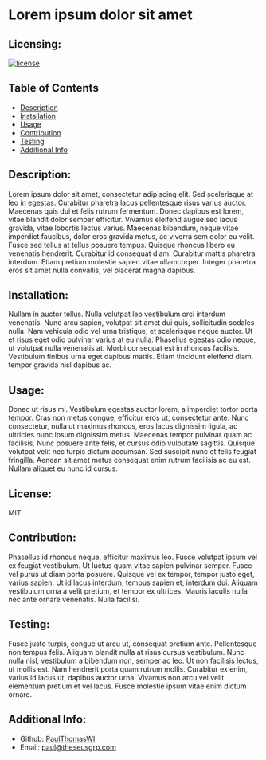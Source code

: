 # Lorem ipsum dolor sit amet

  ## Licensing:
  [![license](https://img.shields.io/badge/license-MIT-blue)](https://shields.io)

  ## Table of Contents 
  - [Description](#description)
  - [Installation](#installation)
  - [Usage](#usage)
  - [Contribution](#contribution)
  - [Testing](#testing)
  - [Additional Info](#additional-info)

  ## Description:
  Lorem ipsum dolor sit amet, consectetur adipiscing elit. Sed scelerisque at leo in egestas. Curabitur pharetra lacus pellentesque risus varius auctor. Maecenas quis dui et felis rutrum fermentum. Donec dapibus est lorem, vitae blandit dolor semper efficitur. Vivamus eleifend augue sed lacus gravida, vitae lobortis lectus varius. Maecenas bibendum, neque vitae imperdiet faucibus, dolor eros gravida metus, ac viverra sem dolor eu velit. Fusce sed tellus at tellus posuere tempus. Quisque rhoncus libero eu venenatis hendrerit. Curabitur id consequat diam. Curabitur mattis pharetra interdum. Etiam pretium molestie sapien vitae ullamcorper. Integer pharetra eros sit amet nulla convallis, vel placerat magna dapibus.

  ## Installation:
  Nullam in auctor tellus. Nulla volutpat leo vestibulum orci interdum venenatis. Nunc arcu sapien, volutpat sit amet dui quis, sollicitudin sodales nulla. Nam vehicula odio vel urna tristique, et scelerisque neque auctor. Ut et risus eget odio pulvinar varius at eu nulla. Phasellus egestas odio neque, ut volutpat nulla venenatis at. Morbi consequat est in rhoncus facilisis. Vestibulum finibus urna eget dapibus mattis. Etiam tincidunt eleifend diam, tempor gravida nisl dapibus ac.

  ## Usage:
  Donec ut risus mi. Vestibulum egestas auctor lorem, a imperdiet tortor porta tempor. Cras non metus congue, efficitur eros ut, consectetur ante. Nunc consectetur, nulla ut maximus rhoncus, eros lacus dignissim ligula, ac ultricies nunc ipsum dignissim metus. Maecenas tempor pulvinar quam ac facilisis. Nunc posuere ante felis, et cursus odio vulputate sagittis. Quisque volutpat velit nec turpis dictum accumsan. Sed suscipit nunc et felis feugiat fringilla. Aenean sit amet metus consequat enim rutrum facilisis ac eu est. Nullam aliquet eu nunc id cursus.

  ## License:
  MIT

  ## Contribution:
  Phasellus id rhoncus neque, efficitur maximus leo. Fusce volutpat ipsum vel ex feugiat vestibulum. Ut luctus quam vitae sapien pulvinar semper. Fusce vel purus ut diam porta posuere. Quisque vel ex tempor, tempor justo eget, varius sapien. Ut id lacus interdum, tempus sapien et, interdum dui. Aliquam vestibulum urna a velit pretium, et tempor ex ultrices. Mauris iaculis nulla nec ante ornare venenatis. Nulla facilisi.

  ## Testing:
  Fusce justo turpis, congue ut arcu ut, consequat pretium ante. Pellentesque non tempus felis. Aliquam blandit nulla at risus cursus vestibulum. Nunc nulla nisl, vestibulum a bibendum non, semper ac leo. Ut non facilisis lectus, ut mollis est. Nam hendrerit porta quam rutrum mollis. Curabitur ex enim, varius id lacus ut, dapibus auctor urna. Vivamus non arcu vel velit elementum pretium et vel lacus. Fusce molestie ipsum vitae enim dictum ornare.

  ## Additional Info:
  - Github: [PaulThomasWI](https://github.com/PaulThomasWI)
  - Email: paul@theseusgrp.com 